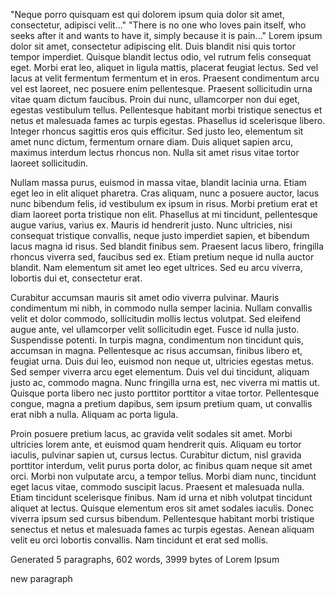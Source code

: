 "Neque porro quisquam est qui dolorem ipsum quia dolor sit amet, consectetur, adipisci velit..."
"There is no one who loves pain itself, who seeks after it and wants to have it, simply because it is pain..."
Lorem ipsum dolor sit amet, consectetur adipiscing elit. Duis blandit nisi quis tortor tempor imperdiet. Quisque blandit lectus odio, vel rutrum felis consequat eget. Morbi erat leo, aliquet in ligula mattis, placerat feugiat lectus. Sed vel lacus at velit fermentum fermentum et in eros. Praesent condimentum arcu vel est laoreet, nec posuere enim pellentesque. Praesent sollicitudin urna vitae quam dictum faucibus. Proin dui nunc, ullamcorper non dui eget, egestas vestibulum tellus. Pellentesque habitant morbi tristique senectus et netus et malesuada fames ac turpis egestas. Phasellus id scelerisque libero. Integer rhoncus sagittis eros quis efficitur. Sed justo leo, elementum sit amet nunc dictum, fermentum ornare diam. Duis aliquet sapien arcu, maximus interdum lectus rhoncus non. Nulla sit amet risus vitae tortor laoreet sollicitudin.

Nullam massa purus, euismod in massa vitae, blandit lacinia urna. Etiam eget leo in elit aliquet pharetra. Cras aliquam, nunc a posuere auctor, lacus nunc bibendum felis, id vestibulum ex ipsum in risus. Morbi pretium erat et diam laoreet porta tristique non elit. Phasellus at mi tincidunt, pellentesque augue varius, varius ex. Mauris id hendrerit justo. Nunc ultricies, nisi consequat tristique convallis, neque justo imperdiet sapien, et bibendum lacus magna id risus. Sed blandit finibus sem. Praesent lacus libero, fringilla rhoncus viverra sed, faucibus sed ex. Etiam pretium neque id nulla auctor blandit. Nam elementum sit amet leo eget ultrices. Sed eu arcu viverra, lobortis dui et, consectetur erat.

Curabitur accumsan mauris sit amet odio viverra pulvinar. Mauris condimentum mi nibh, in commodo nulla semper lacinia. Nullam convallis velit et dolor commodo, sollicitudin mollis lectus volutpat. Sed eleifend augue ante, vel ullamcorper velit sollicitudin eget. Fusce id nulla justo. Suspendisse potenti. In turpis magna, condimentum non tincidunt quis, accumsan in magna. Pellentesque ac risus accumsan, finibus libero et, feugiat urna. Duis dui leo, euismod non neque ut, ultricies egestas metus. Sed semper viverra arcu eget elementum. Duis vel dui tincidunt, aliquam justo ac, commodo magna. Nunc fringilla urna est, nec viverra mi mattis ut. Quisque porta libero nec justo porttitor porttitor a vitae tortor. Pellentesque congue, magna a pretium dapibus, sem ipsum pretium quam, ut convallis erat nibh a nulla. Aliquam ac porta ligula.

Proin posuere pretium lacus, ac gravida velit sodales sit amet. Morbi ultricies lorem ante, et euismod quam hendrerit quis. Aliquam eu tortor iaculis, pulvinar sapien ut, cursus lectus. Curabitur dictum, nisl gravida porttitor interdum, velit purus porta dolor, ac finibus quam neque sit amet orci. Morbi non vulputate arcu, a tempor tellus. Morbi diam nunc, tincidunt eget lacus vitae, commodo suscipit lacus. Praesent et malesuada nulla. Etiam tincidunt scelerisque finibus. Nam id urna et nibh volutpat tincidunt aliquet at lectus. Quisque elementum eros sit amet sodales iaculis. Donec viverra ipsum sed cursus bibendum. Pellentesque habitant morbi tristique senectus et netus et malesuada fames ac turpis egestas. Aenean aliquam velit eu orci lobortis convallis. Nam tincidunt et erat sed mollis.

Generated 5 paragraphs, 602 words, 3999 bytes of Lorem Ipsum

new paragraph